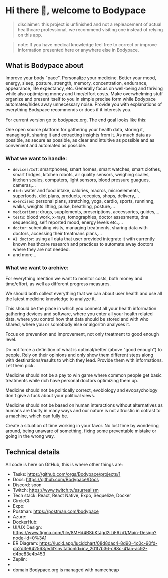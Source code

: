 # Hi there 👋, welcome to Bodypace

 > disclaimer: this project is unfinished and not a repleacement of actual healthcare professional, we recommend visiting one instead of relying on this app. 

 > note: If you have medical knowledge feel free to correct or improve information presented here or anywhere else in Bodypace.

## What is Bodypace about

Improve your body "pace". Personalize your medicine. Better your mood, energy, sleep, posture, strength, memory, concentration, endurance, appearance, life expectancy, etc. Generally focus on well-being and thriving while also optimizing money and time/effort costs. Make overwhelming stuff organize and present itself to you in simple precise form while Bodypace automates/hides away unnecessary noise. Provide you with explanations of everything Bodypace recommends or does if it interests you.

For current version go to [bodypace.org](https://bodypace.org).
The end goal looks like this:

One open source platform for gathering your health data, storing it, managing it, sharing it and extracting insights from it.
As much data as possible, as secure as possible, as clear and intuitive as possible and as convenient and automated as possible.

### What we want to handle:
  - `devices/IoT`: smartphones, smart homes, smart watches, smart clothes, smart fridges, kitchen robots, air quality sensors, weighing scales, kitchen scales, computers, light sensors, blood pressure guagues, cameras,...
  - `diet`: water and food intake, calories, macros, microelements, superfoods, diet plans, products, recepies, shops, delivery,...
  - `exercises`: personal plans, stretching, yoga, cardio, sports, runninng, walks, weights lifting, pulse, breathing, posture,...
  - `medications`: drugs, supplements, prescriptions, accessories, guides,...
  - `tests`: blood work, x-rays, tomographies, doctor assesments, dna sequencing, self reported mood, energy levels etc.,...
  - `doctor`: scheduling visits, managing treatments, sharing data with doctors, accessing their treatmans plans,...
  - `AI doctor`: using all data that user provided integrate it with currently known healthcare research and practices to automate away doctors where they are not needed.
  - and more...

### What we want to archive:

For everything mention we want to monitor costs, both money and time/effort, as well as different progress measures.

We should both collect everything that we can about user health and use all the latest medicine knowledge to analyze it.

This should be the place in which you connect all your health information gathering devices and software, where you enter all your health related data, where you control how that data should be stored and with who shared, where you or somobody else or algoritm analyses it.

Focus on prevention and improvement, not only treatment to good enough level.

Do not force a definition of what is optimal/better (above "good enough") to people. Rely on their opinions and only show them different steps along with destinations/results to which they lead. Provide them with informations. Let them pick.

Medicine should not be a pay to win game where common people get basic treatments while rich have personal doctors optimizing them up.

Medicine should not be politically correct, evobiology and evopsychology don't give a fuck about your political views.

Medicine should not be based on human interactions without alternatives as humans are faulty in many ways and our nature is not altruistic in cotrast to a machine, which can fully be.

Create a situation of time working in your favor. No lost time by
wondering around, being unaware of something, fixing some preventable
mistake or going in the wrong way.

## Technical details

All code is here on GitHub, this is where other things are:
 * Tasks: https://github.com/orgs/Bodypace/projects/1
 * Docs: https://github.com/Bodypace/Docs
 * Discord: soon
 * Twitch: https://www.twitch.tv/ssurrealism
 * Tech stack: React, React Native, Expo, Sequelize, Docker
 * CircleCI:
 * Expo:
 * Postman: https://postman.com/bodypace
 * Azure: 
 * DockerHub:
 * UI/UX Design: https://www.figma.com/file/8MHd4BSbKtJgd2iLiF6zd1/Main-Design?node-id=0%3A1
 * ER Diagram: https://lucid.app/lucidchart/08d8dac4-8d90-4c0c-90fd-cb2d3e942563/edit?invitationId=inv_201f7b36-c98c-41a5-ac92-d4bc83e4b453
 * Zeplin:
 * 
 * domain Bodypace.org is managed with namecheap
